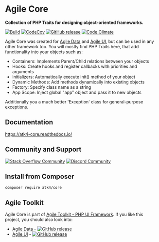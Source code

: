 # Agile Core

**Collection of PHP Traits for designing object-oriented frameworks.**

[![Build](https://github.com/atk4/core/actions/workflows/test-unit.yml/badge.svg?branch=develop)](https://github.com/atk4/core/actions?query=branch:develop)
[![CodeCov](https://codecov.io/gh/atk4/core/branch/develop/graph/badge.svg)](https://codecov.io/gh/atk4/core)
[![GitHub release](https://img.shields.io/github/release/atk4/core.svg)](https://github.com/atk4/core/releases)
[![Code Climate](https://codeclimate.com/github/atk4/core/badges/gpa.svg)](https://codeclimate.com/github/atk4/core)

Agile Core was created for [Agile Data](https://github.com/atk4/data) and [Agile UI](https://github.com/atk4/ui), but can be used in any other framework too. You will mostly find PHP Traits here, that add functionality into your objects such as:

- Containers: Implements Parent/Child relations between your objects
- Hooks: Create hooks and register callbacks with priorities and arguments
- Initializers: Automatically execute init() method of your object
- Dynamic Methods: Add methods dynamically into existing objects
- Factory: Specify class name as a string
- App Scope: Inject global "app" object and pass it to new objects

Additionally you a much better 'Exception' class for general-purpose exceptions.

## Documentation

https://atk4-core.readthedocs.io/

## Community and Support

[![Stack Overflow Community](https://img.shields.io/stackexchange/stackoverflow/t/atk4.svg)](https://stackoverflow.com/questions/ask?tags=atk4)
[![Discord Community](https://img.shields.io/badge/discord-User_Forum-green.svg)](https://discord.gg/QVKSk2B)

## Install from Composer

```
composer require atk4/core
```

## Agile Toolkit

Agile Core is part of [Agile Toolkit - PHP UI Framework](https://atk4.org/). If you like this project, you should also look into:

- [Agile Data](https://github.com/atk4/data) - [![GitHub release](https://img.shields.io/github/release/atk4/data.svg?label=Agile+Data)](https://github.com/atk4/data/releases)
- [Agile UI](https://github.com/atk4/ui) - [![GitHub release](https://img.shields.io/github/release/atk4/ui.svg?label=Agile+UI)](https://github.com/atk4/ui/releases)
